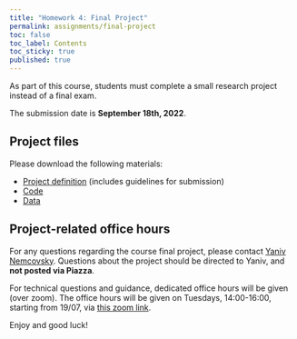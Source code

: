```yaml
---
title: "Homework 4: Final Project"
permalink: assignments/final-project
toc: false
toc_label: Contents
toc_sticky: true
published: true
---
```



As part of this course, students must complete a small research project instead
of a final exam.

The submission date is **September 18th, 2022**.

## Project files

Please download the following materials:
- [Project definition](https://technionmail-my.sharepoint.com/:b:/g/personal/avivr_campus_technion_ac_il/EZ9gK-budfFFqe_wwQwqpuQBLauvqmZOmyzyedkhutkptg?e=K89o9d) (includes guidelines for submission)
- [Code](https://technionmail-my.sharepoint.com/:u:/g/personal/avivr_campus_technion_ac_il/ERYw1q_wuE9Jlac6HkWSgNwBlf4ViUzuVeJUPI2w-SNoGA?e=p6kAVg)
- [Data](https://technionmail-my.sharepoint.com/:u:/g/personal/avivr_campus_technion_ac_il/Edvhf_EDUN5Kjb1iEMaBFSIBCkWrpRj-XV5f51EqYrQfmQ?e=LgFDlN)

## Project-related office hours

For any questions regarding the course final project, please
contact [Yaniv Nemcovsky](mailto:yanemcovsky@campus.technion.ac.il).
Questions about the project should be directed to Yaniv, and **not posted via Piazza**.

For technical questions and guidance, dedicated office hours will be given
(over zoom). The office hours will be given on Tuesdays, 14:00-16:00, starting
from 19/07, via [this zoom link](https://technion.zoom.us/j/91078492868).



Enjoy and good luck!
